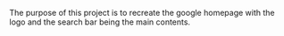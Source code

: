 The purpose of this project is to recreate the google homepage with the logo and the search bar being the main contents.